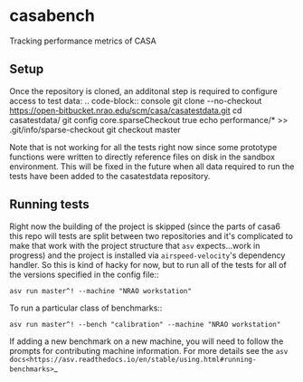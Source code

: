 # casabench
Tracking performance metrics of CASA

## Setup
Once the repository is cloned, an additonal step is required to configure access to test data:
.. code-block:: console
    git clone --no-checkout https://open-bitbucket.nrao.edu/scm/casa/casatestdata.git
    cd casatestdata/
    git config core.sparseCheckout true
    echo performance/* >> .git/info/sparse-checkout
    git checkout master

Note that is not working for all the tests right now since some prototype functions were written to directly reference files on disk in the sandbox environment. This will be fixed in the future when all data required to run the tests have been added to the casatestdata repository.

## Running tests

Right now the building of the project is skipped (since the parts of casa6 this repo will tests are split between two repositories and it's complicated to make that work with the project structure that `asv` expects...work in progress) and the project is installed via `airspeed-velocity`'s dependency handler. So this is kind of hacky for now, but to run all of the tests for all of the versions specified in the config file::

    asv run master^! --machine "NRAO workstation"

To run a particular class of benchmarks::

    asv run master^! --bench "calibration" --machine "NRAO workstation"

If adding a new benchmark on a new machine, you will need to follow the prompts for contributing machine information. For more details see the `asv docs<https://asv.readthedocs.io/en/stable/using.html#running-benchmarks>`_